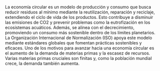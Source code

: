 La economía circular es un modelo de producción y consumo que busca reducir residuos al mínimo mediante la reutilización, reparación y reciclaje, extendiendo el ciclo de vida de los productos. Esto contribuye a disminuir las emisiones de CO2 y prevenir problemas como la eutrofización en los ecosistemas acuáticos. Además, se alinea con el decrecimiento, promoviendo un consumo más sostenible dentro de los límites planetarios. La Organización Internacional de Normalización (ISO) apoya este modelo mediante estándares globales que fomentan prácticas sostenibles y eficaces.
Uno de los motivos para avanzar hacia una economía circular es el aumento de la demanda de materias primas y la escasez de recursos. Varias materias primas cruciales son finitas y, como la población mundial crece, la demanda también aumenta.
